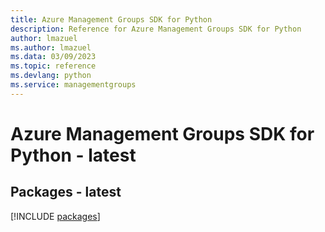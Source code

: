 ```yaml
---
title: Azure Management Groups SDK for Python
description: Reference for Azure Management Groups SDK for Python
author: lmazuel
ms.author: lmazuel
ms.data: 03/09/2023
ms.topic: reference
ms.devlang: python
ms.service: managementgroups
---
```

# Azure Management Groups SDK for Python - latest
## Packages - latest
[!INCLUDE [packages](management-groups-index.md)]